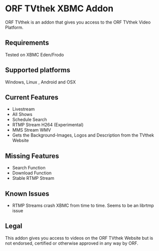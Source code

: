 ORF TVthek XBMC Addon
=======
ORF TVthek is an addon that gives you access to the ORF TVthek Video Platform.


Requirements
------------
Tested on XBMC Eden/Frodo


Supported platforms
-------------------
Windows, Linux , Android and OSX


Current Features
----------------
* Livestream
* All Shows
* Schedule Search
* RTMP Stream H264 (Experimental)
* MMS Stream WMV
* Gets the Background-Images, Logos and Description from the TVthek Website


Missing Features
----------------
* Search Function
* Download Function
* Stable RTMP Stream


Known Issues
------------
* RTMP Streams crash XBMC from time to time. Seems to be an librtmp issue


Legal
-----
This addon gives you access to videos on the ORF TVthek Website but is not endorsed, certified or otherwise approved in any way by ORF.
